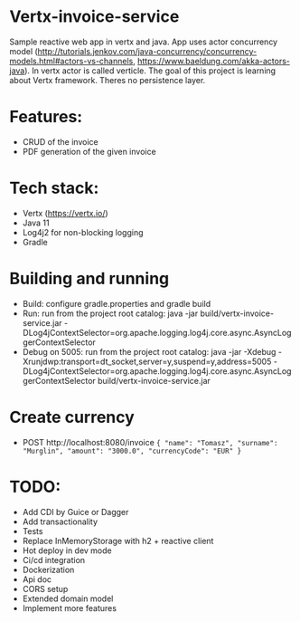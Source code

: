 # Vertx-invoice-service
Sample reactive web app in vertx and java.
App uses actor concurrency model (http://tutorials.jenkov.com/java-concurrency/concurrency-models.html#actors-vs-channels, https://www.baeldung.com/akka-actors-java).
In vertx actor is called verticle. The goal of this project is learning about Vertx framework. Theres no persistence layer.

# Features:
* CRUD of the invoice
* PDF generation of the given invoice

# Tech stack:
* Vertx (https://vertx.io/)
* Java 11
* Log4j2 for non-blocking logging
* Gradle

# Building and running
* Build: configure gradle.properties and gradle build
* Run: run from the project root catalog: java -jar build/vertx-invoice-service.jar -DLog4jContextSelector=org.apache.logging.log4j.core.async.AsyncLoggerContextSelector
* Debug on 5005: run from the project root catalog: java -jar -Xdebug -Xrunjdwp:transport=dt_socket,server=y,suspend=y,address=5005 -DLog4jContextSelector=org.apache.logging.log4j.core.async.AsyncLoggerContextSelector build/vertx-invoice-service.jar

# Create currency
* POST http://localhost:8080/invoice
`{
    "name": "Tomasz",
    "surname": "Murglin",
    "amount": "3000.0",
    "currencyCode": "EUR"
}`

# TODO:
* Add CDI by Guice or Dagger
* Add transactionality
* Tests
* Replace InMemoryStorage with h2 + reactive client
* Hot deploy in dev mode
* Ci/cd integration
* Dockerization
* Api doc
* CORS setup
* Extended domain model
* Implement more features